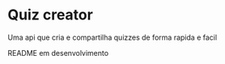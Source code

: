 # Quiz creator

Uma api que cria e compartilha quizzes de forma rapida e facil

README em desenvolvimento
